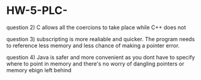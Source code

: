 # HW-5-PLC-

question 2) C allows all the coercions to take place while C++ does not

question 3) subscripting is more realiable and quicker. 
The program needs to reference less memory and less chance of making a pointer error.

question 4) Java is safer and more convenient as you dont have to specify where to point in memory and there's no
worry of dangling pointers or memory ebign left behind

